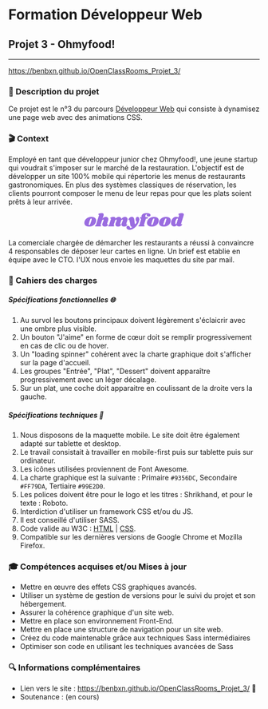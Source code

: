 # Formation Développeur Web
## Projet 3 - Ohmyfood!
------------
https://benbxn.github.io/OpenClassRooms_Projet_3/

### 📝 Description du projet
Ce projet est le n°3 du parcours [Développeur Web](https://openclassrooms.com/fr/paths/556-developpeur-web "Développeur  Web") qui consiste à dynamisez une page web avec des animations CSS.

### 🎬 Context
Employé en tant que développeur junior chez Ohmyfood!, une jeune startup qui voudrait s'imposer sur le marché de la restauration. 
L'objectif est de développer un site 100% mobile qui répertorie les menus de restaurants gastronomiques. 
En plus des systèmes classiques de réservation, les clients pourront composer le menu de leur repas pour que les plats soient prêts à leur arrivée.
<p align="center">
<img alt="Logo ohmyfood" width="200px" src="https://raw.githubusercontent.com/BenBxn/OpenClassRooms_Projet_3/main/images/logo/ohmyfoodcolor.png" />
</p>
La comerciale chargée de démarcher les restaurants a réussi à convaincre 4 responsables de déposer leur cartes en ligne. Un brief est etablie en équipe avec le CTO. l'UX nous envoie les maquettes du site par mail. 

### 📘 Cahiers des charges
##### Spécifications fonctionnelles 🌐
1. Au survol les boutons principaux doivent légèrement s'éclaicrir avec une ombre plus visible.
2. Un bouton "J'aime" en forme de cœur doit se remplir progressivement en cas de clic ou de hover.
3. Un "loading spinner" cohérent avec la charte graphique doit s'afficher sur la page d'accueil.
4. Les groupes "Entrée", "Plat", "Dessert" doivent apparaître progressivement avec un léger décalage.
5. Sur un plat, une coche doit apparaitre en coulissant de la droite vers la gauche.
##### Spécifications techniques 🧬
1. Nous disposons de la maquette mobile. Le site doit être également adapté sur tablette et desktop.  
2. Le travail consistait à travailler en mobile-first puis sur tablette puis sur ordinateur.
3. Les icônes utilisées proviennent de Font Awesome.
4. La charte graphique est la suivante : Primaire `#9356DC`, Secondaire `#FF79DA`, Tertiaire `#99E2D0`.
5. Les polices doivent être pour le logo et les titres : Shrikhand, et pour le texte : Roboto.
6. Interdiction d'utiliser un framework CSS et/ou du JS.
7. Il est conseillé d'utiliser SASS.
8. Code valide au W3C : [HTML](https://validator.w3.org/nu/?doc=https%3A%2F%2Fbenbxn.github.io%2FOpenClassRooms_Projet_3%2F "HTML") | [CSS](https://jigsaw.w3.org/css-validator/validator?uri=https%3A%2F%2Fbenbxn.github.io%2FOpenClassRooms_Projet_3%2F&profile=css3svg&usermedium=all&warning=1&vextwarning=&lang=fr "CSS").
9. Compatible sur les dernières versions de Google Chrome et Mozilla Firefox.


### 🎓 Compétences acquises et/ou Mises à jour
- Mettre en œuvre des effets CSS graphiques avancés.
- Utiliser un système de gestion de versions pour le suivi du projet et son hébergement.
- Assurer la cohérence graphique d'un site web.
- Mettre en place son environnement Front-End.
- Mettre en place une structure de navigation pour un site web.
- Créez du code maintenable grâce aux techniques Sass intermédiaires
- Optimiser son code en utilisant les techniques avancées de Sass


### 🔍 Informations complémentaires
- Lien vers le site : https://benbxn.github.io/OpenClassRooms_Projet_3/ 🔗
- Soutenance : (en cours)

